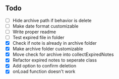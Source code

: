 ## Todo

- [ ] Hide archive path if behavior is delete
- [ ] Make date format customizable
- [ ] Write proper readme
- [ ] Test expired file in folder
- [x] Check if note is already in archive folder
- [x] Make archive folder customizable
- [x] Move check for archive into collectExpiredNotes
- [x] Refactor expired notes to seperate class
- [x] Add option to confirm deletion
- [x] onLoad function doesn't work
